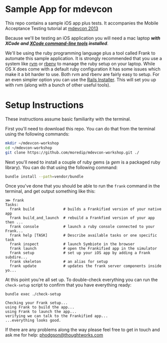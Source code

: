Sample App for mdevcon
================

This repo contains a sample iOS app plus tests. It accompanies the Mobile Acceptance Testing tutorial at [mdevcon 2013](http://mdevcon.com)

Because we'll be testing an iOS application you will need a mac laptop ***with XCode and [XCode command-line tools](http://stackoverflow.com/questions/9329243/xcode-4-4-command-line-tools) installed***.

We'll be using the ruby programming language plus a tool called Frank to automate this sample application. It is strongly 
recommended that you use a system like [rvm](https://rvm.io/rvm/install/) or [rbenv](https://github.com/sstephenson/rbenv/#installation)  to manage the ruby setup on your laptop.
While OS X does come with a default ruby configuration it has some issues which make it a bit harder to use.
Both rvm and rbenv are fairly easy to setup. For an even simpler option you can use the [Rails Installer](http://railsinstaller.org/). This will set you up with rvm (along with a bunch of other useful tools).

Setup Instructions
=====

These instructions assume basic familiarity with the terminal. 

First you'll need to download this repo. You can do that from the terminal using the following commands:

``` bash
mkdir ~/mdevcon-workshop
cd ~/mdevcon-workshop
git clone https://github.com/moredip/mdevcon-workshop.git ./
```

Next you'll need to install a couple of ruby gems (a *gem* is a packaged ruby library). You can do that using the following command:
``` bash
bundle install --path=vendor/bundle
```
Once you've done that you should be able to run the `frank` command in the terminal, and get output something like this:
```
⋙ frank
Tasks:
  frank build             # builds a Frankified version of your native app
  frank build_and_launch  # rebuild a Frankfied version of your app then ...
  frank console           # launch a ruby console connected to your Frank...
  frank help [TASK]       # Describe available tasks or one specific task
  frank inspect           # launch Symbiote in the browser
  frank launch            # open the Frankified app in the simulator
  frank setup             # set up your iOS app by adding a Frank subdire...
  frank skeleton          # an alias for setup
  frank update            # updates the frank server components inside yo...

```

At this point you're all set up. To double-check everything you can run the `check-setup` script to confirm that you have everything ready:

```
bundle exec ./check-setup

Checking your Frank setup...
using Frank to build the app...
using Frank to launch the app...
verifying we can talk to the Frankified app...
...everything looks good.
```

If there are any problems along the way please feel free to get in touch and ask me for help: phodgson@thoughtworks.com
